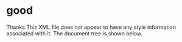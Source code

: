 # good
Thanks
This XML file does not appear to have any style information associated with it. The document tree is shown below.
<!--  Schema for XML Signatures
    http://www.w3.org/2000/09/xmldsig#
    $Revision: 1.1 $ on $Date: 2002/02/08 20:32:26 $ by $Author: reagle $

    Copyright 2001 The Internet Society and W3C (Massachusetts Institute
    of Technology, Institut National de Recherche en Informatique et en
    Automatique, Keio University). All Rights Reserved.
    http://www.w3.org/Consortium/Legal/

    This document is governed by the W3C Software License [1] as described
    in the FAQ [2].

    [1] http://www.w3.org/Consortium/Legal/copyright-software-19980720
    [2] http://www.w3.org/Consortium/Legal/IPR-FAQ-20000620.html#DTD
 -->
<schema xmlns="http://www.w3.org/2001/XMLSchema" xmlns:ds="http://www.w3.org/2000/09/xmldsig#" targetNamespace="http://www.w3.org/2000/09/xmldsig#" version="0.1" elementFormDefault="qualified">
<!--  Basic Types Defined for Signatures  -->
<simpleType name="CryptoBinary">
<restriction base="base64Binary"> </restriction>
</simpleType>
<!--  Start Signature  -->
<element name="Signature" type="ds:SignatureType"/>
<complexType name="SignatureType">
<sequence>
<element ref="ds:SignedInfo"/>
<element ref="ds:SignatureValue"/>
<element ref="ds:KeyInfo" minOccurs="0"/>
<element ref="ds:Object" minOccurs="0" maxOccurs="unbounded"/>
</sequence>
<attribute name="Id" type="ID" use="optional"/>
</complexType>
<element name="SignatureValue" type="ds:SignatureValueType"/>
<complexType name="SignatureValueType">
<simpleContent>
<extension base="base64Binary">
<attribute name="Id" type="ID" use="optional"/>
</extension>
</simpleContent>
</complexType>
<!--  Start SignedInfo  -->
<element name="SignedInfo" type="ds:SignedInfoType"/>
<complexType name="SignedInfoType">
<sequence>
<element ref="ds:CanonicalizationMethod"/>
<element ref="ds:SignatureMethod"/>
<element ref="ds:Reference" maxOccurs="unbounded"/>
</sequence>
<attribute name="Id" type="ID" use="optional"/>
</complexType>
<element name="CanonicalizationMethod" type="ds:CanonicalizationMethodType"/>
<complexType name="CanonicalizationMethodType" mixed="true">
<sequence>
<any namespace="##any" minOccurs="0" maxOccurs="unbounded"/>
<!--  (0,unbounded) elements from (1,1) namespace  -->
</sequence>
<attribute name="Algorithm" type="anyURI" use="required"/>
</complexType>
<element name="SignatureMethod" type="ds:SignatureMethodType"/>
<complexType name="SignatureMethodType" mixed="true">
<sequence>
<element name="HMACOutputLength" minOccurs="0" type="ds:HMACOutputLengthType"/>
<any namespace="##other" minOccurs="0" maxOccurs="unbounded"/>
<!--  (0,unbounded) elements from (1,1) external namespace  -->
</sequence>
<attribute name="Algorithm" type="anyURI" use="required"/>
</complexType>
<!--  Start Reference  -->
<element name="Reference" type="ds:ReferenceType"/>
<complexType name="ReferenceType">
<sequence>
<element ref="ds:Transforms" minOccurs="0"/>
<element ref="ds:DigestMethod"/>
<element ref="ds:DigestValue"/>
</sequence>
<attribute name="Id" type="ID" use="optional"/>
<attribute name="URI" type="anyURI" use="optional"/>
<attribute name="Type" type="anyURI" use="optional"/>
</complexType>
<element name="Transforms" type="ds:TransformsType"/>
<complexType name="TransformsType">
<sequence>
<element ref="ds:Transform" maxOccurs="unbounded"/>
</sequence>
</complexType>
<element name="Transform" type="ds:TransformType"/>
<complexType name="TransformType" mixed="true">
<choice minOccurs="0" maxOccurs="unbounded">
<any namespace="##other" processContents="lax"/>
<!--  (1,1) elements from (0,unbounded) namespaces  -->
<element name="XPath" type="string"/>
</choice>
<attribute name="Algorithm" type="anyURI" use="required"/>
</complexType>
<!--  End Reference  -->
<element name="DigestMethod" type="ds:DigestMethodType"/>
<complexType name="DigestMethodType" mixed="true">
<sequence>
<any namespace="##other" processContents="lax" minOccurs="0" maxOccurs="unbounded"/>
</sequence>
<attribute name="Algorithm" type="anyURI" use="required"/>
</complexType>
<element name="DigestValue" type="ds:DigestValueType"/>
<simpleType name="DigestValueType">
<restriction base="base64Binary"/>
</simpleType>
<!--  End SignedInfo  -->
<!--  Start KeyInfo  -->
<element name="KeyInfo" type="ds:KeyInfoType"/>
<complexType name="KeyInfoType" mixed="true">
<choice maxOccurs="unbounded">
<element ref="ds:KeyName"/>
<element ref="ds:KeyValue"/>
<element ref="ds:RetrievalMethod"/>
<element ref="ds:X509Data"/>
<element ref="ds:PGPData"/>
<element ref="ds:SPKIData"/>
<element ref="ds:MgmtData"/>
<any processContents="lax" namespace="##other"/>
<!--  (1,1) elements from (0,unbounded) namespaces  -->
</choice>
<attribute name="Id" type="ID" use="optional"/>
</complexType>
<element name="KeyName" type="string"/>
<element name="MgmtData" type="string"/>
<element name="KeyValue" type="ds:KeyValueType"/>
<complexType name="KeyValueType" mixed="true">
<choice>
<element ref="ds:DSAKeyValue"/>
<element ref="ds:RSAKeyValue"/>
<any namespace="##other" processContents="lax"/>
</choice>
</complexType>
<element name="RetrievalMethod" type="ds:RetrievalMethodType"/>
<complexType name="RetrievalMethodType">
<sequence>
<element ref="ds:Transforms" minOccurs="0"/>
</sequence>
<attribute name="URI" type="anyURI"/>
<attribute name="Type" type="anyURI" use="optional"/>
</complexType>
<!--  Start X509Data  -->
<element name="X509Data" type="ds:X509DataType"/>
<complexType name="X509DataType">
<sequence maxOccurs="unbounded">
<choice>
<element name="X509IssuerSerial" type="ds:X509IssuerSerialType"/>
<element name="X509SKI" type="base64Binary"/>
<element name="X509SubjectName" type="string"/>
<element name="X509Certificate" type="base64Binary"/>
<element name="X509CRL" type="base64Binary"/>
<any namespace="##other" processContents="lax"/>
</choice>
</sequence>
</complexType>
<complexType name="X509IssuerSerialType">
<sequence>
<element name="X509IssuerName" type="string"/>
<element name="X509SerialNumber" type="integer"/>
</sequence>
</complexType>
<!--  End X509Data  -->
<!--  Begin PGPData  -->
<element name="PGPData" type="ds:PGPDataType"/>
<complexType name="PGPDataType">
<choice>
<sequence>
<element name="PGPKeyID" type="base64Binary"/>
<element name="PGPKeyPacket" type="base64Binary" minOccurs="0"/>
<any namespace="##other" processContents="lax" minOccurs="0" maxOccurs="unbounded"/>
</sequence>
<sequence>
<element name="PGPKeyPacket" type="base64Binary"/>
<any namespace="##other" processContents="lax" minOccurs="0" maxOccurs="unbounded"/>
</sequence>
</choice>
</complexType>
<!--  End PGPData  -->
<!--  Begin SPKIData  -->
<element name="SPKIData" type="ds:SPKIDataType"/>
<complexType name="SPKIDataType">
<sequence maxOccurs="unbounded">
<element name="SPKISexp" type="base64Binary"/>
<any namespace="##other" processContents="lax" minOccurs="0"/>
</sequence>
</complexType>
<!--  End SPKIData  -->
<!--  End KeyInfo  -->
<!--  Start Object (Manifest, SignatureProperty)  -->
<element name="Object" type="ds:ObjectType"/>
<complexType name="ObjectType" mixed="true">
<sequence minOccurs="0" maxOccurs="unbounded">
<any namespace="##any" processContents="lax"/>
</sequence>
<attribute name="Id" type="ID" use="optional"/>
<attribute name="MimeType" type="string" use="optional"/>
<!--  add a grep facet  -->
<attribute name="Encoding" type="anyURI" use="optional"/>
</complexType>
<element name="Manifest" type="ds:ManifestType"/>
<complexType name="ManifestType">
<sequence>
<element ref="ds:Reference" maxOccurs="unbounded"/>
</sequence>
<attribute name="Id" type="ID" use="optional"/>
</complexType>
<element name="SignatureProperties" type="ds:SignaturePropertiesType"/>
<complexType name="SignaturePropertiesType">
<sequence>
<element ref="ds:SignatureProperty" maxOccurs="unbounded"/>
</sequence>
<attribute name="Id" type="ID" use="optional"/>
</complexType>
<element name="SignatureProperty" type="ds:SignaturePropertyType"/>
<complexType name="SignaturePropertyType" mixed="true">
<choice maxOccurs="unbounded">
<any namespace="##other" processContents="lax"/>
<!--  (1,1) elements from (1,unbounded) namespaces  -->
</choice>
<attribute name="Target" type="anyURI" use="required"/>
<attribute name="Id" type="ID" use="optional"/>
</complexType>
<!--  End Object (Manifest, SignatureProperty)  -->
<!--  Start Algorithm Parameters  -->
<simpleType name="HMACOutputLengthType">
<restriction base="integer"/>
</simpleType>
<!--  Start KeyValue Element-types  -->
<element name="DSAKeyValue" type="ds:DSAKeyValueType"/>
<complexType name="DSAKeyValueType">
<sequence>
<sequence minOccurs="0">
<element name="P" type="ds:CryptoBinary"/>
<element name="Q" type="ds:CryptoBinary"/>
</sequence>
<element name="G" type="ds:CryptoBinary" minOccurs="0"/>
<element name="Y" type="ds:CryptoBinary"/>
<element name="J" type="ds:CryptoBinary" minOccurs="0"/>
<sequence minOccurs="0">
<element name="Seed" type="ds:CryptoBinary"/>
<element name="PgenCounter" type="ds:CryptoBinary"/>
</sequence>
</sequence>
</complexType>
<element name="RSAKeyValue" type="ds:RSAKeyValueType"/>
<complexType name="RSAKeyValueType">
<sequence>
<element name="Modulus" type="ds:CryptoBinary"/>
<element name="Exponent" type="ds:CryptoBinary"/>
</sequence>
</complexType>
<!--  End KeyValue Element-types  -->
<!--  End Signature  -->
</schema>
